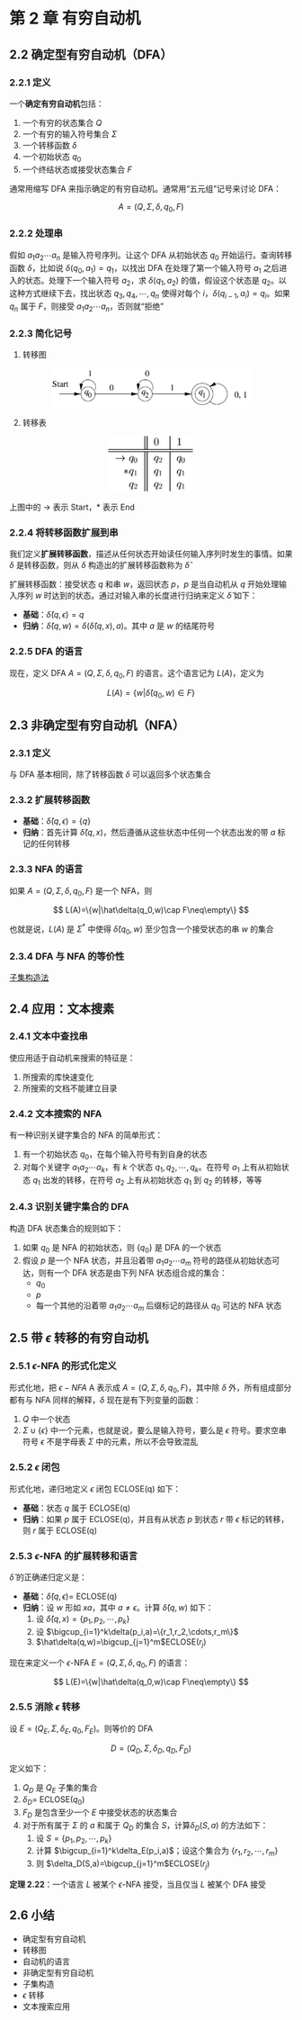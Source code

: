 # 第 2 章 有穷自动机

## 2.2 确定型有穷自动机（DFA）

### 2.2.1 定义

一个**确定有穷自动机**包括：

1. 一个有穷的状态集合 $Q$
2. 一个有穷的输入符号集合 $\Sigma$
3. 一个转移函数 $\delta$
4. 一个初始状态 $q_0$
5. 一个终结状态或接受状态集合 $F$

通常用缩写 DFA 来指示确定的有穷自动机。通常用“五元组”记号来讨论 DFA：

$$
A=(Q,\Sigma,\delta,q_0,F)
$$

### 2.2.2 处理串

假如 $a_1a_2\cdots a_n$ 是输入符号序列。让这个 DFA 从初始状态 $q_0$ 开始运行。查询转移函数 $\delta$，比如说 $\delta(q_0,a_1)=q_1$，以找出 DFA 在处理了第一个输入符号 $a_1$ 之后进入的状态。处理下一个输入符号 $a_2$，求 $\delta(q_1,a_2)$ 的值，假设这个状态是 $q_2$。以这种方式继续下去，找出状态 $q_3,q_4,\cdots,q_n$ 使得对每个 $i$，$\delta(q_{i-1}, a_i)=q_i$。如果 $q_n$ 属于 $F$，则接受 $a_1a_2\cdots a_n$，否则就“拒绝”

### 2.2.3 简化记号

1. 转移图

<div align=center><img width=70% src="../../images/2022-03-16-24-47.png"/></div>

2. 转移表

<div align=center><img width=30% src="../../images/2022-03-16-25-28.png"/></div>

上图中的 $\rightarrow$ 表示 Start，$*$ 表示 End

### 2.2.4 将转移函数扩展到串

我们定义**扩展转移函数**，描述从任何状态开始读任何输入序列时发生的事情。如果 $\delta$ 是转移函数，则从 $\delta$ 构造出的扩展转移函数称为 $\hat\delta$

扩展转移函数：接受状态 $q$ 和串 $w$，返回状态 $p$，$p$ 是当自动机从 $q$ 开始处理输入序列 $w$ 时达到的状态。通过对输入串的长度进行归纳来定义 $\hat\delta$ 如下：

- **基础**：$\hat\delta(q,\epsilon)=q$
- **归纳**：$\hat\delta(q,w)=\delta(\hat\delta(q,x),a)$。其中 $a$ 是 $w$ 的结尾符号

### 2.2.5 DFA 的语言

现在，定义 DFA $A=(Q,\Sigma,\delta,q_0,F)$ 的语言。这个语言记为 $L(A)$，定义为

$$
L(A)=\{w|\hat\delta(q_0,w)\in F\}
$$

## 2.3 非确定型有穷自动机（NFA）

### 2.3.1 定义

与 DFA 基本相同，除了转移函数 $\delta$ 可以返回多个状态集合

### 2.3.2 扩展转移函数

- **基础**：$\hat\delta(q,\epsilon)=\{q\}$
- **归纳**：首先计算 $\hat\delta(q,x)$，然后遵循从这些状态中任何一个状态出发的带 $a$ 标记的任何转移

### 2.3.3 NFA 的语言

如果 $A=(Q,\Sigma,\delta,q_0,F)$ 是一个 NFA，则

$$
L(A)=\{w|\hat\delta(q_0,w)\cap F\neq\empty\}
$$

也就是说，$L(A)$ 是 $\Sigma^*$ 中使得 $\hat\delta(q_0,w)$ 至少包含一个接受状态的串 $w$ 的集合

### 2.3.4 DFA 与 NFA 的等价性

[子集构造法](https://zhuanlan.zhihu.com/p/150474259)

## 2.4 应用：文本搜素

### 2.4.1 文本中查找串

使应用适于自动机来搜索的特征是：

1. 所搜索的库快速变化
2. 所搜索的文档不能建立目录

### 2.4.2 文本搜索的 NFA

有一种识别关键字集合的 NFA 的简单形式：

1. 有一个初始状态 $q_0$，在每个输入符号有到自身的状态
2. 对每个关键字 $a_1a_2\cdots a_k$，有 $k$ 个状态 $q_1,q_2,\cdots,q_k$。在符号 $a_1$ 上有从初始状态 $q_1$ 出发的转移，在符号 $a_2$ 上有从初始状态 $q_1$ 到 $q_2$ 的转移，等等

### 2.4.3 识别关键字集合的 DFA

构造 DFA 状态集合的规则如下：

1. 如果 $q_0$ 是 NFA 的初始状态，则 $\{q_0\}$ 是 DFA 的一个状态
2. 假设 $p$ 是一个 NFA 状态，并且沿着带 $a_1a_2\cdots a_m$ 符号的路径从初始状态可达，则有一个 DFA 状态是由下列 NFA 状态组合成的集合：
   - $q_0$
   - $p$
   - 每一个其他的沿着带 $a_1a_2\cdots a_m$ 后缀标记的路径从 $q_0$ 可达的 NFA 状态

## 2.5 带 $\epsilon$ 转移的有穷自动机

### 2.5.1 $\epsilon$-NFA 的形式化定义

形式化地，把 $\epsilon-NFA$ A 表示成 $A=(Q,\Sigma, \delta,q_0,F)$，其中除 $\delta$ 外，所有组成部分都有与 NFA 同样的解释，$\delta$ 现在是有下列变量的函数：

1. $Q$ 中一个状态
2. $\Sigma\cup\{\epsilon\}$ 中一个元素，也就是说，要么是输入符号，要么是 $\epsilon$ 符号。要求空串符号 $\epsilon$ 不是字母表 $\Sigma$ 中的元素，所以不会导致混乱

### 2.5.2 $\epsilon$ 闭包

形式化地，递归地定义 $\epsilon$ 闭包 ECLOSE(q) 如下：

- **基础**：状态 $q$ 属于 ECLOSE(q)
- **归纳**：如果 $p$ 属于 ECLOSE(q)，并且有从状态 $p$ 到状态 $r$ 带 $\epsilon$ 标记的转移，则 $r$ 属于 ECLOSE(q)

### 2.5.3 $\epsilon$-NFA 的扩展转移和语言

$\hat\delta$ 的正确递归定义是：

- **基础**：$\hat\delta(q,\epsilon)=$ ECLOSE(q)
- **归纳**：设 $w$ 形如 $xa$，其中 $a\neq\epsilon$。计算 $\hat\delta(q,w)$ 如下：
  1. 设 $\hat\delta(q,x)=\{p_1,p_2,\cdots,p_k\}$
  2. 设 $\bigcup_{i=1}^k\delta(p_i,a)=\{r_1,r_2,\cdots,r_m\}$
  3. $\hat\delta(q,w)=\bigcup_{j=1}^m$ECLOSE$(r_j)$

现在来定义一个 $\epsilon$-NFA $E=(Q,\Sigma,\delta,q_0,F)$ 的语言：

$$
L(E)=\{w|\hat\delta(q_0,w)\cap F\neq\empty\}
$$

### 2.5.5 消除 $\epsilon$ 转移

设 $E=(Q_E,\Sigma,\delta_E,q_0,F_E)$。则等价的 DFA

$$
D=(Q_D,\Sigma,\delta_D,q_D,F_D)
$$

定义如下：

1. $Q_D$ 是 $Q_E$ 子集的集合
2. $\delta_D=$ ECLOSE$(q_0)$
3. $F_D$ 是包含至少一个 $E$ 中接受状态的状态集合
4. 对于所有属于 $\Sigma$ 的 $a$ 和属于 $Q_D$ 的集合 $S$，计算$\delta_D(S,a)$ 的方法如下：
   1. 设 $S=\{p_1,p_2,\cdots,p_k\}$
   2. 计算 $\bigcup_{i=1}^k\delta_E(p_i,a)$；设这个集合为 $\{r_1,r_2,\cdots,r_m\}$
   3. 则 $\delta_D(S,a)=\bigcup_{j=1}^m$ECLOSE$(r_j)$

**定理 2.22**：一个语言 $L$ 被某个 $\epsilon$-NFA 接受，当且仅当 $L$ 被某个 DFA 接受

## 2.6 小结

- 确定型有穷自动机
- 转移图
- 自动机的语言
- 非确定型有穷自动机
- 子集构造
- $\epsilon$ 转移
- 文本搜索应用
